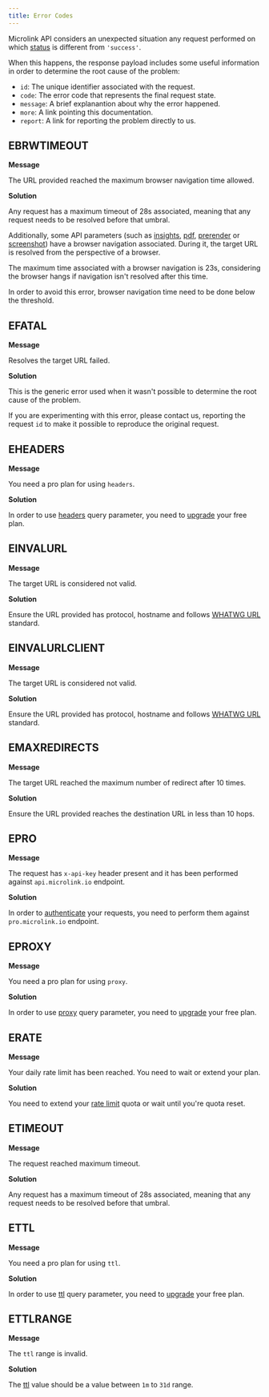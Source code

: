 ```yaml
---
title: Error Codes
---
```


Microlink API considers an unexpected situation any request performed on which [status](/docs/api/basics/format#status) is different from `'success'`.

When this happens, the response payload includes some useful information in order to determine the root cause of the problem:

- `id`: The unique identifier associated with the request.
- `code`: The error code that represents the final request state.
- `message`: A brief explanantion about why the error happened.
- `more`: A link pointing this documentation.
- `report`: A link for reporting the problem directly to us.

## EBRWTIMEOUT

**Message**

The URL provided reached the maximum browser navigation time allowed.

**Solution**

Any request has a maximum timeout of 28s associated, meaning that any request needs to be resolved before that umbral.

Additionally, some API parameters (such as [insights](/docs/api/parameters/insights), [pdf](/docs/api/parameters/pdf), [prerender](/docs/api/parameters/prerender) or [screenshot](/docs/api/parameters/screenshot)) have a browser navigation associated. During it, the target URL is resolved from the perspective of a browser.

The maximum time associated with a browser navigation is 23s, considering the browser hangs if navigation isn't resolved after this time.

In order to avoid this error, browser navigation time need to be done below the threshold.

## EFATAL

**Message**

Resolves the target URL failed.

**Solution**

This is the generic error used when it wasn't possible to determine the root cause of the problem.

If you are experimenting with this error, please contact us, reporting the request `id` to make it possible to reproduce the original request.

## EHEADERS

**Message**

You need a pro plan for using `headers`.

**Solution**

In order to use [headers](/docs/api/parameters/headers) query parameter, you need to [upgrade](/#pricing) your free plan.

## EINVALURL

**Message**

The target URL is considered not valid.

**Solution**

Ensure the URL provided has protocol, hostname and follows [WHATWG URL](https://nodejs.org/api/url.html#url_the_whatwg_url_api) standard.

## EINVALURLCLIENT

**Message**

The target URL is considered not valid.

**Solution**

Ensure the URL provided has protocol, hostname and follows [WHATWG URL](https://nodejs.org/api/url.html#url_the_whatwg_url_api) standard.

## EMAXREDIRECTS

**Message**

The target URL reached the maximum number of redirect after 10 times.

**Solution**

Ensure the URL provided reaches the destination URL in less than 10 hops.

## EPRO

**Message**

The request has `x-api-key` header present and it has been performed against `api.microlink.io` endpoint.

**Solution**

In order to [authenticate](/docs/api/basics/authentication/) your requests, you need to perform them against `pro.microlink.io` endpoint.

## EPROXY

**Message**

You need a pro plan for using `proxy`.

**Solution**

In order to use [proxy](/docs/api/parameters/proxy) query parameter, you need to [upgrade](/#pricing) your free plan.

## ERATE

**Message**

Your daily rate limit has been reached. You need to wait or extend your plan.

**Solution**

You need to extend your [rate limit](/docs/api/basics/rate-limit/) quota or wait until you're quota reset.

## ETIMEOUT

**Message**

The request reached maximum timeout.

**Solution**

Any request has a maximum timeout of 28s associated, meaning that any request needs to be resolved before that umbral.

## ETTL

**Message**

You need a pro plan for using `ttl`.

**Solution**

In order to use [ttl](/docs/api/parameters/ttl) query parameter, you need to [upgrade](/#pricing) your free plan.

## ETTLRANGE

**Message**

The `ttl` range is invalid.

**Solution**

The [ttl](/docs/api/parameters/ttl) value should be a value between `1m` to `31d` range.
